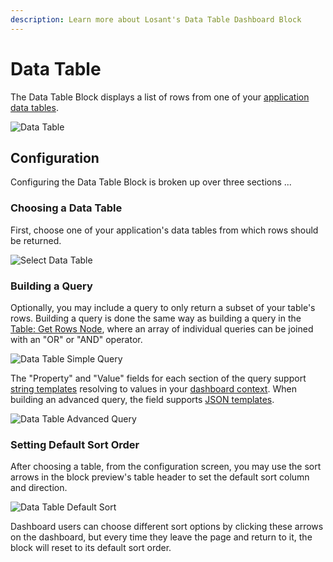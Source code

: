 ```yaml
---
description: Learn more about Losant's Data Table Dashboard Block
---
```


# Data Table

The Data Table Block displays a list of rows from one of your [application data tables](/data-tables/overview/).

![Data Table](/images/dashboards/data-table-overview.png "Data Table")

## Configuration

Configuring the Data Table Block is broken up over three sections ...

### Choosing a Data Table

First, choose one of your application's data tables from which rows should be returned.

![Select Data Table](/images/dashboards/data-table-select-table.png "Select Data Table")

### Building a Query

Optionally, you may include a query to only return a subset of your table's rows. Building a query is done the same way as building a query in the [Table: Get Rows Node](/workflows/data/table-get-rows/#query-fields), where an array of individual queries can be joined with an "OR" or "AND" operator.

![Data Table Simple Query](/images/dashboards/data-table-query-simple.png "Data Table Simple Query")

The "Property" and "Value" fields for each section of the query support [string templates](/workflows/accessing-payload-data/) resolving to values in your [dashboard context](/dashboards/context-variables/). When building an advanced query, the field supports [JSON templates](/workflows/accessing-payload-data/#json-templates).

![Data Table Advanced Query](/images/dashboards/data-table-query-advanced.png "Data Table Advanced Query")

### Setting Default Sort Order

After choosing a table, from the configuration screen, you may use the sort arrows in the block preview's table header to set the default sort column and direction.

![Data Table Default Sort](/images/dashboards/data-table-default-sort.png "Data Table Default Sort")

Dashboard users can choose different sort options by clicking these arrows on the dashboard, but every time they leave the page and return to it, the block will reset to its default sort order.
